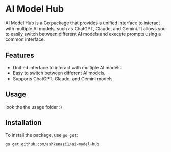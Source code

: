 # AI Model Hub

AI Model Hub is a Go package that provides a unified interface to interact with multiple AI models, such as ChatGPT, Claude, and Gemini. It allows you to easily switch between different AI models and execute prompts using a common interface.

## Features

- Unified interface to interact with multiple AI models.
- Easy to switch between different AI models.
- Supports ChatGPT, Claude, and Gemini models.


## Usage

look the the usage folder :)

## Installation

To install the package, use `go get`:

```sh
go get github.com/ashkenazi1/ai-model-hub

```

